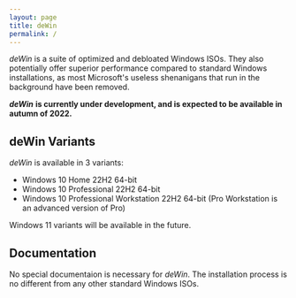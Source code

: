 ```yaml
---
layout: page
title: deWin
permalink: /
---
```


*deWin* is a suite of optimized and debloated Windows ISOs. They also potentially offer superior performance compared to standard Windows installations, as most Microsoft's useless shenanigans that run in the background have been removed.

***deWin*** **is currently under development, and is expected to be available in autumn of 2022.**

## deWin Variants

*deWin* is available in 3 variants:

* Windows 10 Home 22H2 64-bit
* Windows 10 Professional 22H2 64-bit
* Windows 10 Professional Workstation 22H2 64-bit (Pro Workstation is an advanced version of Pro)

Windows 11 variants will be available in the future.

## Documentation

No special documentaion is necessary for *deWin*. The installation process is no different from any other standard Windows ISOs.
